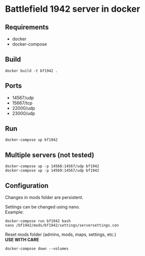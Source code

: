 # Battlefield 1942 server in docker

## Requirements
 - docker
 - docker-compose

## Build
```
docker build -t bf1942 .
```

## Ports
 - 14567/udp
 - 15667/tcp
 - 22000/udp
 - 23000/udp

## Run
```
docker-compose up bf1942
```

## Multiple servers (not tested)
```
docker-compose up -p 14568:14567/udp bf1942
docker-compose up -p 14569:14567/udp bf1942
```

## Configuration
Changes in mods folder are persistent.  

Settings can be changed using nano.  
Example:
```
docker-compose run bf1942 bash
nano /bf1942/mods/bf1942/settings/serversettings.con
```

Reset mods folder (admins, mods, maps, settings, etc.)  
**USE WITH CARE**
```
docker-compose down --volumes
```
